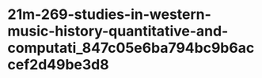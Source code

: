 # 21m-269-studies-in-western-music-history-quantitative-and-computati_847c05e6ba794bc9b6accef2d49be3d8